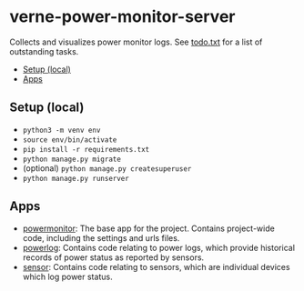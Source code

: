 # verne-power-monitor-server

Collects and visualizes power monitor logs. See [todo.txt](todo.txt) for a list of outstanding tasks.

- [Setup (local)](#setup-local)
- [Apps](#apps)

## Setup (local)
- `python3 -m venv env`
- `source env/bin/activate`
- `pip install -r requirements.txt`
- `python manage.py migrate`
- (optional) `python manage.py createsuperuser`
- `python manage.py runserver`

## Apps
- [powermonitor](apps/powermonitor): The base app for the project. Contains project-wide code, including the settings and urls files.
- [powerlog](apps/powerlog): Contains code relating to power logs, which provide historical records of power status as reported by sensors.
- [sensor](apps/sensor): Contains code relating to sensors, which are individual devices which log power status.
